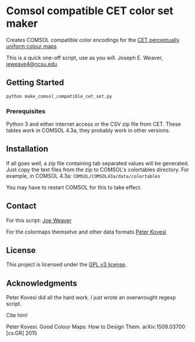 # Comsol compatible CET color set maker

Creates COMSOL compatible color encodings for the [CET perceptually uniform
colour maps](http://peterkovesi.com/projects/colourmaps/)

This is a quick one-off script, use as you will.
Joseph E. Weaver, jeweave4@ncsu.edu 


## Getting Started

`python make_comsol_compatible_cet_set.py`

### Prerequisites

Python 3 and either internet access or the CSV zip file from CET.
These tables work in COMSOL 4.3a, they probably work in other versions.

## Installation
If all goes well, a zip file containing tab separated values will be generated.
Just copy the text files from the zip to COMSOL's colortables directory.
For example, in COMSOL 4.3a:
`COMSOL/COMSOL43a/data/colortables`

You may have to restart COMSOL for this to take effect.

## Contact
For this script:
[Joe Weaver](jeweave4@ncsu.edu)

For the colormaps themselve and other data formats
[Peter Kovesi](peter.kovesi@uwa.edu.au)

## License

This project is licensed under the [GPL v3 license](gpl.md). 


## Acknowledgments
Peter Kovesi did all the hard work. I just wrote an overwrought regexp script.

Cite him!

Peter Kovesi. Good Colour Maps: How to Design Them.
arXiv:1509.03700 [cs.GR] 2015